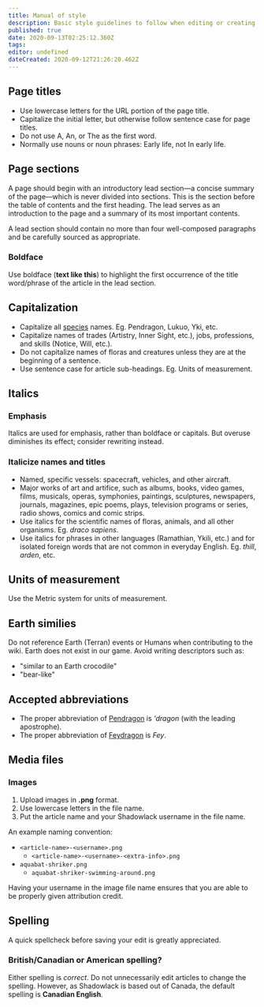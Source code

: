 ```yaml
---
title: Manual of style
description: Basic style guidelines to follow when editing or creating new pages in order to keep the wiki consistent. 
published: true
date: 2020-09-13T02:25:12.360Z
tags: 
editor: undefined
dateCreated: 2020-09-12T21:26:20.462Z
---
```


## Page titles

- Use lowercase letters for the URL portion of the page title.
- Capitalize the initial letter, but otherwise follow sentence case for page titles.
- Do not use A, An, or The as the first word.
- Normally use nouns or noun phrases: Early life, not In early life.

## Page sections

A page should begin with an introductory lead section—a concise summary of the page—which is never divided into sections. This is the section before the table of contents and the first heading. The lead serves as an introduction to the page and a summary of its most important contents.

A lead section should contain no more than four well-composed paragraphs and be carefully sourced as appropriate.

### Boldface

Use boldface (**text like this**) to highlight the first occurrence of the title word/phrase of the article in the lead section.

## Capitalization

- Capitalize all [species](/species) names. Eg. Pendragon, Lukuo, Yki, etc.
- Capitalize names of trades (Artistry, Inner Sight, etc.), jobs, professions, and skills (Notice, Will, etc.).
- Do not capitalize names of floras and creatures unless they are at the beginning of a sentence.
- Use sentence case for article sub-headings. Eg. Units of measurement.


## Italics

### Emphasis

Italics are used for emphasis, rather than boldface or capitals. But overuse diminishes its effect; consider rewriting instead.

### Italicize names and titles 

- Named, specific vessels: spacecraft, vehicles, and other aircraft.
- Major works of art and artifice, such as albums, books, video games, films, musicals, operas, symphonies, paintings, sculptures, newspapers, journals, magazines, epic poems, plays, television programs or series, radio shows, comics and comic strips.
- Use italics for the scientific names of floras, animals, and all other organisms. Eg. *draco sapiens*.
- Use italics for phrases in other languages (Ramathian, Ykili, etc.) and for isolated foreign words that are not common in everyday English. Eg. *thill*, *arden*, etc.

####

## Units of measurement

Use the Metric system for units of measurement.

## Earth similies

Do not reference Earth (Terran) events or Humans when contributing to the wiki. Earth does not exist in our game. Avoid writing descriptors such as:

- "similar to an Earth crocodile"
- "bear-like"

## Accepted abbreviations

- The proper abbreviation of [Pendragon](/species/pendragon) is *'dragon* (with the leading apostrophe).
- The proper abbreviation of [Feydragon](/species/feydragon) is *Fey*.

## Media files

### Images

1. Upload images in **.png** format.
2. Use lowercase letters in the file name.
3. Put the article name and your Shadowlack username in the file name.

An example naming convention:
- `<article-name>-<username>.png`
	- `<article-name>-<username>-<extra-info>.png`
- `aquabat-shriker.png`
	- `aquabat-shriker-swimming-around.png`

Having your username in the image file name ensures that you are able to be properly given attribution credit.

## Spelling

A quick spellcheck before saving your edit is greatly appreciated.

### British/Canadian or American spelling?

Either spelling is *correct*. Do not unnecessarily edit articles to change the spelling. However, as Shadowlack is based out of Canada, the default spelling is **Canadian English**.
